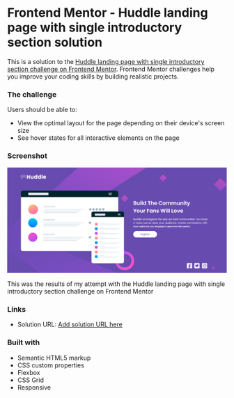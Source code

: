 # Frontend Mentor - Huddle landing page with single introductory section solution

This is a solution to the [Huddle landing page with single introductory section challenge on Frontend Mentor](https://www.frontendmentor.io/challenges/huddle-landing-page-with-a-single-introductory-section-B_2Wvxgi0). Frontend Mentor challenges help you improve your coding skills by building realistic projects. 


### The challenge

Users should be able to:

- View the optimal layout for the page depending on their device's screen size
- See hover states for all interactive elements on the page

### Screenshot

![](./Prints/Captura%20de%20tela%202024-03-12%20180016.png)

This was the results of my attempt with the Huddle landing page with single introductory section challenge on Frontend Mentor

### Links

- Solution URL: [Add solution URL here](https://fctexi-solution-url.com)

### Built with

- Semantic HTML5 markup
- CSS custom properties
- Flexbox
- CSS Grid
- Responsive